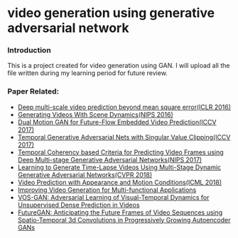 # video generation using generative adversarial network</br>

### Introduction
This is a project created for video generation using GAN. I will upload all the 
file written during my learning period for future review.
### Paper Related:
- [Deep multi-scale video prediction beyond mean square error(ICLR 2016)](https://arxiv.org/pdf/1511.05440v6.pdf)
- [Generating Videos With Scene Dynamics(NIPS 2016)](https://arxiv.org/pdf/1609.02612.pdf)
- [Dual Motion GAN for Future-Flow Embedded Video Prediction(ICCV 2017)](https://arxiv.org/pdf/1708.00284.pdf)
- [Temporal Generative Adversarial Nets with Singular Value Clipping(ICCV 2017)](https://arxiv.org/pdf/1611.06624.pdf)
- [Temporal Coherency based Criteria for Predicting Video Frames using Deep Multi-stage Generative Adversarial Networks(NIPS 2017)](http://papers.nips.cc/paper/7014-temporal-coherency-based-criteria-for-predicting-video-frames-using-deep-multi-stage-generative-adversarial-networks.pdf)
- [Learning to Generate Time-Lapse Videos Using Multi-Stage Dynamic Generative Adversarial Networks(CVPR 2018)](https://arxiv.org/pdf/1709.07592.pdf)
- [Video Prediction with Appearance and Motion Conditions(ICML 2018)](https://arxiv.org/pdf/1807.02635.pdf)
- [Improving Video Generation for Multi-functional Applications](https://arxiv.org/pdf/1711.11453v2.pdf)
- [VOS-GAN: Adversarial Learning of Visual-Temporal Dynamics for Unsupervised Dense Prediction in Videos](https://arxiv.org/pdf/1803.09092.pdf)
- [FutureGAN: Anticipating the Future Frames of Video Sequences using Spatio-Temporal 3d Convolutions in Progressively Growing Autoencoder GANs](https://arxiv.org/pdf/1810.01325.pdf)
